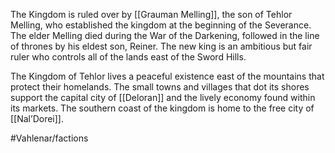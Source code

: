 The Kingdom is ruled over by [[Grauman Melling]], the son of Tehlor Melling, who established the kingdom at the beginning of the Severance. The elder Melling died during the War of the Darkening, followed in the line of thrones by his eldest son, Reiner. The new king is an ambitious but fair ruler who controls all of the lands east of the Sword Hills. 

The Kingdom of Tehlor lives a peaceful existence east of the mountains that protect their homelands. The small towns and villages that dot its shores support the capital city of [[Deloran]] and the lively economy found within its markets. The southern coast of the kingdom is home to the free city of [[Nal’Dorei]].

#Vahlenar/factions